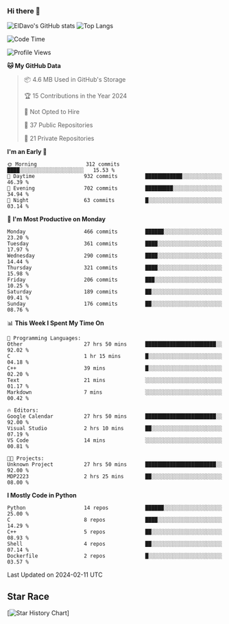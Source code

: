 ### Hi there 👋
![ElDavo's GitHub stats](https://github-readme-stats.vercel.app/api?username=ElDavoo&show_icons=true&theme=chartreuse-dark)
![Top Langs](https://github-readme-stats.vercel.app/api/top-langs/?username=ElDavoo&theme=chartreuse-dark&layout=compact)

<!--START_SECTION:waka-->
![Code Time](http://img.shields.io/badge/Code%20Time-896%20hrs%2035%20mins-blue)

![Profile Views](http://img.shields.io/badge/Profile%20Views-3-blue)

**🐱 My GitHub Data** 

> 📦 4.6 MB Used in GitHub's Storage 
 > 
> 🏆 15 Contributions in the Year 2024
 > 
> 🚫 Not Opted to Hire
 > 
> 📜 37 Public Repositories 
 > 
> 🔑 21 Private Repositories 
 > 
**I'm an Early 🐤** 

```text
🌞 Morning                312 commits         ████░░░░░░░░░░░░░░░░░░░░░   15.53 % 
🌆 Daytime                932 commits         ████████████░░░░░░░░░░░░░   46.39 % 
🌃 Evening                702 commits         █████████░░░░░░░░░░░░░░░░   34.94 % 
🌙 Night                  63 commits          █░░░░░░░░░░░░░░░░░░░░░░░░   03.14 % 
```
📅 **I'm Most Productive on Monday** 

```text
Monday                   466 commits         ██████░░░░░░░░░░░░░░░░░░░   23.20 % 
Tuesday                  361 commits         ████░░░░░░░░░░░░░░░░░░░░░   17.97 % 
Wednesday                290 commits         ████░░░░░░░░░░░░░░░░░░░░░   14.44 % 
Thursday                 321 commits         ████░░░░░░░░░░░░░░░░░░░░░   15.98 % 
Friday                   206 commits         ███░░░░░░░░░░░░░░░░░░░░░░   10.25 % 
Saturday                 189 commits         ██░░░░░░░░░░░░░░░░░░░░░░░   09.41 % 
Sunday                   176 commits         ██░░░░░░░░░░░░░░░░░░░░░░░   08.76 % 
```


📊 **This Week I Spent My Time On** 

```text
💬 Programming Languages: 
Other                    27 hrs 50 mins      ███████████████████████░░   92.02 % 
C                        1 hr 15 mins        █░░░░░░░░░░░░░░░░░░░░░░░░   04.18 % 
C++                      39 mins             █░░░░░░░░░░░░░░░░░░░░░░░░   02.20 % 
Text                     21 mins             ░░░░░░░░░░░░░░░░░░░░░░░░░   01.17 % 
Markdown                 7 mins              ░░░░░░░░░░░░░░░░░░░░░░░░░   00.42 % 

🔥 Editors: 
Google Calendar          27 hrs 50 mins      ███████████████████████░░   92.00 % 
Visual Studio            2 hrs 10 mins       ██░░░░░░░░░░░░░░░░░░░░░░░   07.19 % 
VS Code                  14 mins             ░░░░░░░░░░░░░░░░░░░░░░░░░   00.81 % 

🐱‍💻 Projects: 
Unknown Project          27 hrs 50 mins      ███████████████████████░░   92.00 % 
MDP2223                  2 hrs 25 mins       ██░░░░░░░░░░░░░░░░░░░░░░░   08.00 % 
```

**I Mostly Code in Python** 

```text
Python                   14 repos            ██████░░░░░░░░░░░░░░░░░░░   25.00 % 
C                        8 repos             ████░░░░░░░░░░░░░░░░░░░░░   14.29 % 
C++                      5 repos             ██░░░░░░░░░░░░░░░░░░░░░░░   08.93 % 
Shell                    4 repos             ██░░░░░░░░░░░░░░░░░░░░░░░   07.14 % 
Dockerfile               2 repos             █░░░░░░░░░░░░░░░░░░░░░░░░   03.57 % 
```




 Last Updated on 2024-02-11 UTC
<!--END_SECTION:waka-->

## Star Race

[![Star History Chart](https://api.star-history.com/svg?repos=ElDavoo/WhatsApp-Crypt14-Crypt15-Decrypter,ElDavoo/TuringOS,EliteAndroidApps/WhatsApp-Crypt12-Decrypter,KnugiHK/Whatsapp-Chat-Exporter&type=Date)]
